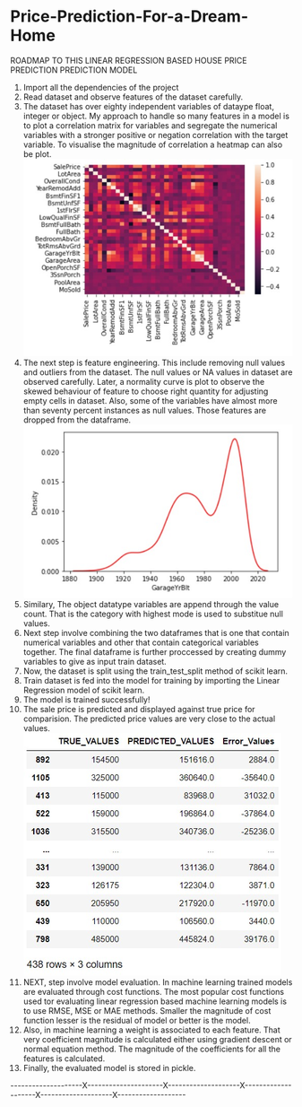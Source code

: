 # Price-Prediction-For-a-Dream-Home


ROADMAP TO THIS LINEAR REGRESSION BASED HOUSE PRICE PREDICTION PREDICTION MODEL

1. Import all the dependencies of the project
2. Read dataset and observe features of the dataset carefully.
3. The dataset has over eighty independent variables of dataype float, integer or object. My approach to handle so many features in a model is to plot a correlation matrix for variables and segregate the numerical variables with a stronger positive or negation correlation with the target variable. To visualise the magnitude of correlation a heatmap can also be plot.                                                                                                                                                                        ![Correlation Plot](HeatMap.jpeg)
4. The next step is feature engineering. This include removing null values and outliers from the dataset. The null values or NA values in dataset are observed carefully. Later, a normality curve is plot to observe the skewed behaviour of feature to choose right quantity for adjusting empty cells in dataset. Also, some of the variables have almost more than seventy percent instances as null values. Those features are dropped from the dataframe.                                                                                            ![](KDEplot.jpeg)
5. Similary, The object datatype variables are append through the value count. That is the category with highest mode is used to substitue null values.
6. Next step involve combining the two dataframes that is one that contain numerical variables and other that contain categorical variables together. The final dataframe is further proccessed by creating dummy variables to give as input train dataset.
7. Now, the dataset is split using the train_test_split method of scikit learn.
8. Train dataset is fed into the model for training by importing the Linear Regression model of scikit learn.
9. The model is trained successfully!
10. The sale price is predicted and displayed against true price for comparision. The predicted price values are very close to the actual values.                                   ![OUTPUT DATAFRMAE](ModelOutput.jpeg)                                
11. NEXT, step involve model evaluation. In machine learning trained models are evaluated through cost functions. The most popular cost functions used tor evaluating linear regression based machine learning models is to use RMSE, MSE or MAE methods. Smaller the magnitude of cost function lesser is the residual of model or better is the model.
12. Also, in machine learning a weight is associated to each feature. That very coefficient magnitude is calculated either using gradient descent or normal equation method. The magnitude of the coefficients for all the features is calculated.
13. Finally, the evaluated model is stored in pickle.            



--------------------X---------------------X--------------------X--------------------X--------------------X-------------------
